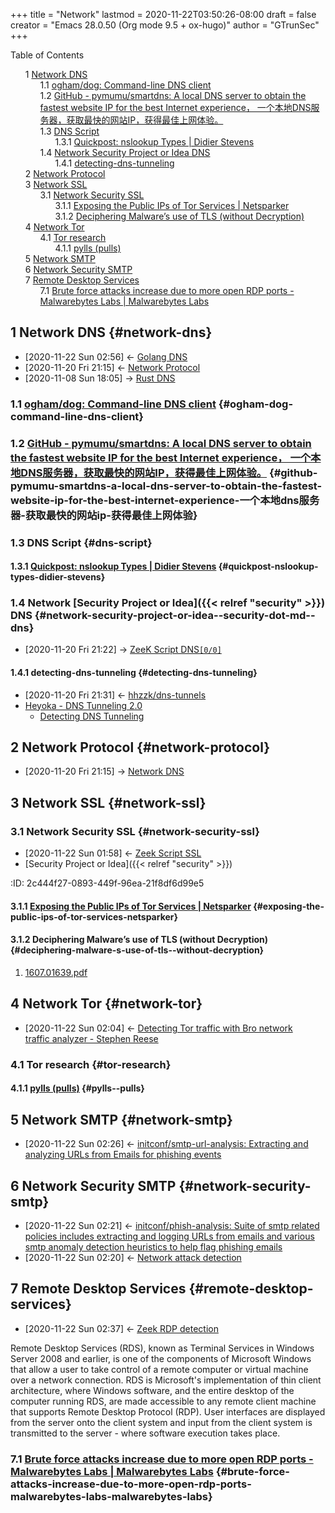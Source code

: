 +++
title = "Network"
lastmod = 2020-11-22T03:50:26-08:00
draft = false
creator = "Emacs 28.0.50 (Org mode 9.5 + ox-hugo)"
author = "GTrunSec"
+++

<style>
  .ox-hugo-toc ul {
    list-style: none;
  }
</style>
<div class="ox-hugo-toc toc">
<div></div>

<div class="heading">Table of Contents</div>

- <span class="section-num">1</span> [Network DNS](#network-dns)
    - <span class="section-num">1.1</span> [ogham/dog: Command-line DNS client](#ogham-dog-command-line-dns-client)
    - <span class="section-num">1.2</span> [GitHub - pymumu/smartdns: A local DNS server to obtain the fastest website IP for the best Internet experience， 一个本地DNS服务器，获取最快的网站IP，获得最佳上网体验。](#github-pymumu-smartdns-a-local-dns-server-to-obtain-the-fastest-website-ip-for-the-best-internet-experience-一个本地dns服务器-获取最快的网站ip-获得最佳上网体验)
    - <span class="section-num">1.3</span> [DNS Script](#dns-script)
        - <span class="section-num">1.3.1</span> [Quickpost: nslookup Types | Didier Stevens](#quickpost-nslookup-types-didier-stevens)
    - <span class="section-num">1.4</span> [Network Security Project or Idea DNS](#network-security-project-or-idea--security-dot-md--dns)
        - <span class="section-num">1.4.1</span> [detecting-dns-tunneling](#detecting-dns-tunneling)
- <span class="section-num">2</span> [Network Protocol](#network-protocol)
- <span class="section-num">3</span> [Network SSL](#network-ssl)
    - <span class="section-num">3.1</span> [Network Security SSL](#network-security-ssl)
        - <span class="section-num">3.1.1</span> [Exposing the Public IPs of Tor Services | Netsparker](#exposing-the-public-ips-of-tor-services-netsparker)
        - <span class="section-num">3.1.2</span> [Deciphering Malware’s use of TLS (without Decryption)](#deciphering-malware-s-use-of-tls--without-decryption)
- <span class="section-num">4</span> [Network Tor](#network-tor)
    - <span class="section-num">4.1</span> [Tor research](#tor-research)
        - <span class="section-num">4.1.1</span> [pylls (pulls)](#pylls--pulls)
- <span class="section-num">5</span> [Network SMTP](#network-smtp)
- <span class="section-num">6</span> [Network Security SMTP](#network-security-smtp)
- <span class="section-num">7</span> [Remote Desktop Services](#remote-desktop-services)
    - <span class="section-num">7.1</span> [Brute force attacks increase due to more open RDP ports - Malwarebytes Labs | Malwarebytes Labs](#brute-force-attacks-increase-due-to-more-open-rdp-ports-malwarebytes-labs-malwarebytes-labs)

</div>
<!--endtoc-->



## <span class="section-num">1</span> Network DNS {#network-dns}

-   <span class="timestamp-wrapper"><span class="timestamp">[2020-11-22 Sun 02:56] </span></span> <- [Golang DNS](my-golang.md)
-   <span class="timestamp-wrapper"><span class="timestamp">[2020-11-20 Fri 21:15] </span></span> <- [Network Protocol](#network-protocol)
-   <span class="timestamp-wrapper"><span class="timestamp">[2020-11-08 Sun 18:05] </span></span> -> [Rust DNS](my-rust.md)


### <span class="section-num">1.1</span> [ogham/dog: Command-line DNS client](https://github.com/ogham/dog) {#ogham-dog-command-line-dns-client}


### <span class="section-num">1.2</span> [GitHub - pymumu/smartdns: A local DNS server to obtain the fastest website IP for the best Internet experience， 一个本地DNS服务器，获取最快的网站IP，获得最佳上网体验。](https://github.com/pymumu/smartdns) {#github-pymumu-smartdns-a-local-dns-server-to-obtain-the-fastest-website-ip-for-the-best-internet-experience-一个本地dns服务器-获取最快的网站ip-获得最佳上网体验}


### <span class="section-num">1.3</span> DNS Script {#dns-script}


#### <span class="section-num">1.3.1</span> [Quickpost: nslookup Types | Didier Stevens](https://blog.didierstevens.com/2019/07/03/quickpost-nslookup-types/) {#quickpost-nslookup-types-didier-stevens}


### <span class="section-num">1.4</span> Network [Security Project or Idea]({{< relref "security" >}}) DNS {#network-security-project-or-idea--security-dot-md--dns}

-   <span class="timestamp-wrapper"><span class="timestamp">[2020-11-20 Fri 21:22] </span></span> -> [ZeeK Script DNS<code>[0/0]</code>​](awesome-zeek.md)


#### <span class="section-num">1.4.1</span> detecting-dns-tunneling {#detecting-dns-tunneling}

-   <span class="timestamp-wrapper"><span class="timestamp">[2020-11-20 Fri 21:31] </span></span> <- [hhzzk/dns-tunnels](awesome-zeek.md)
-   [Heyoka - DNS Tunneling 2.0](http://heyoka.sourceforge.net/heyoka-shakacon2009.pdf)
    -   [Detecting DNS Tunneling](https://www.sans.org/reading-room/whitepapers/dns/detecting-dns-tunneling-34152)


## <span class="section-num">2</span> Network Protocol {#network-protocol}

-   <span class="timestamp-wrapper"><span class="timestamp">[2020-11-20 Fri 21:15] </span></span> -> [Network DNS](#network-dns)


## <span class="section-num">3</span> Network SSL {#network-ssl}


### <span class="section-num">3.1</span> Network Security SSL {#network-security-ssl}

-   <span class="timestamp-wrapper"><span class="timestamp">[2020-11-22 Sun 01:58] </span></span> <- [Zeek Script SSL](awesome-zeek.md)
-   [Security Project or Idea]({{< relref "security" >}})

:ID:       2c444f27-0893-449f-96ea-21f8df6d99e5


#### <span class="section-num">3.1.1</span> [Exposing the Public IPs of Tor Services | Netsparker](https://www.netsparker.com/blog/web-security/exposing-public-ips-tor-services-through-ssl-certificates/) {#exposing-the-public-ips-of-tor-services-netsparker}


#### <span class="section-num">3.1.2</span> Deciphering Malware’s use of TLS (without Decryption) {#deciphering-malware-s-use-of-tls--without-decryption}

<!--list-separator-->

1.  [1607.01639.pdf](https://arxiv.org/pdf/1607.01639.pdf)


## <span class="section-num">4</span> Network Tor {#network-tor}

-   <span class="timestamp-wrapper"><span class="timestamp">[2020-11-22 Sun 02:04] </span></span> <- [Detecting Tor traffic with Bro network traffic analyzer - Stephen Reese](awesome-zeek.md)


### <span class="section-num">4.1</span> Tor research {#tor-research}


#### <span class="section-num">4.1.1</span> [pylls (pulls)](https://github.com/pylls?tab=overview&from=2019-12-01&to=2019-12-31) {#pylls--pulls}


## <span class="section-num">5</span> Network SMTP {#network-smtp}

-   <span class="timestamp-wrapper"><span class="timestamp">[2020-11-22 Sun 02:26] </span></span> <- [initconf/smtp-url-analysis: Extracting and analyzing URLs from Emails for phishing events](awesome-zeek.md)


## <span class="section-num">6</span> Network Security SMTP {#network-security-smtp}

-   <span class="timestamp-wrapper"><span class="timestamp">[2020-11-22 Sun 02:21] </span></span> <- [initconf/phish-analysis: Suite of smtp related policies includes extracting and logging URLs from emails and various smtp anomaly detection heuristics to help flag phishing emails](awesome-zeek.md)
-   <span class="timestamp-wrapper"><span class="timestamp">[2020-11-22 Sun 02:20] </span></span> <- [Network attack detection](security.md)


## <span class="section-num">7</span> Remote Desktop Services {#remote-desktop-services}

-   <span class="timestamp-wrapper"><span class="timestamp">[2020-11-22 Sun 02:37] </span></span> <- [Zeek RDP detection](awesome-zeek.md)

Remote Desktop Services (RDS), known as Terminal Services in Windows Server 2008 and earlier, is one of the components of Microsoft Windows that allow a user to take control of a remote computer or virtual machine over a network connection. RDS is Microsoft's implementation of thin client architecture, where Windows software, and the entire desktop of the computer running RDS, are made accessible to any remote client machine that supports Remote Desktop Protocol (RDP). User interfaces are displayed from the server onto the client system and input from the client system is transmitted to the server - where software execution takes place.


### <span class="section-num">7.1</span> [Brute force attacks increase due to more open RDP ports - Malwarebytes Labs | Malwarebytes Labs](https://blog.malwarebytes.com/exploits-and-vulnerabilities/2020/10/brute-force-attacks-increasing/) {#brute-force-attacks-increase-due-to-more-open-rdp-ports-malwarebytes-labs-malwarebytes-labs}
